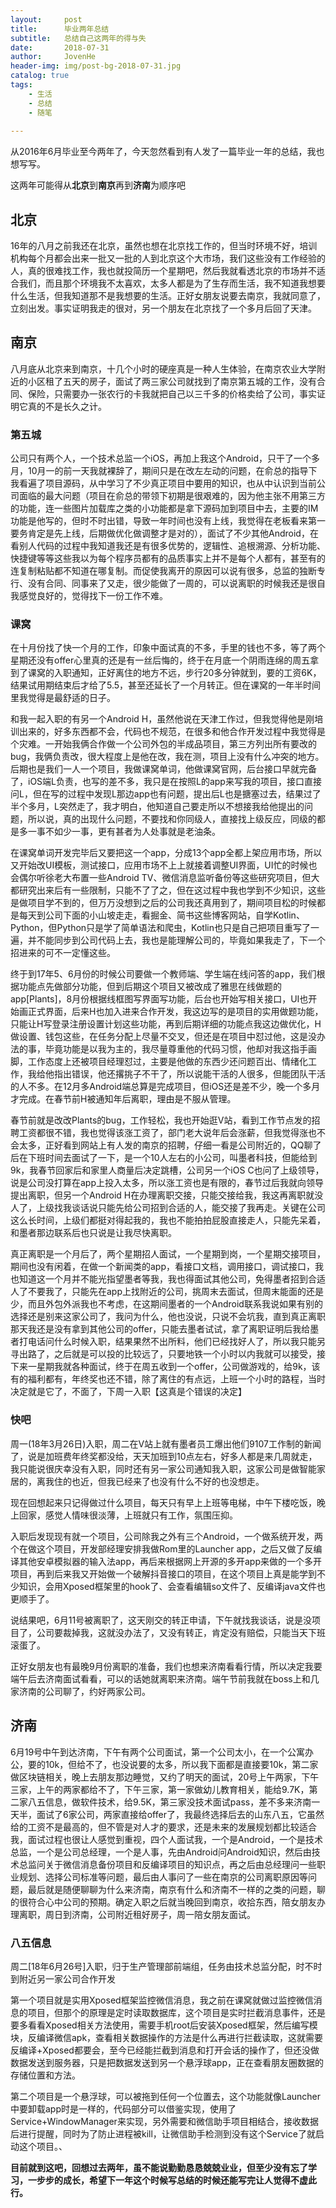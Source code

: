 ```yaml
---
layout:     post
title:      毕业两年总结
subtitle:   总结自己这两年的得与失
date:       2018-07-31
author:     JovenHe
header-img: img/post-bg-2018-07-31.jpg
catalog: true
tags:
    - 生活
    - 总结
    - 随笔
    
---
```


从2016年6月毕业至今两年了，今天忽然看到有人发了一篇毕业一年的总结，我也想写写。

这两年可能得从**北京**到**南京**再到**济南**为顺序吧

## 北京

16年的八月之前我还在北京，虽然也想在北京找工作的，但当时环境不好，培训机构每个月都会出来一批又一批的人到北京这个大市场，我们这些没有工作经验的人，真的很难找工作，我也就投简历一个星期吧，然后我就看透北京的市场并不适合我们，而且那个环境我不太喜欢，太多人都是为了生存而生活，我不知道我想要什么生活，但我知道那不是我想要的生活。正好女朋友说要去南京，我就同意了，立刻出发。事实证明我走的很对，另一个朋友在北京找了一个多月后回了天津。

## 南京

八月底从北京来到南京，十几个小时的硬座真是一种人生体验，在南京农业大学附近的小区租了五天的房子，面试了两三家公司就找到了南京第五城的工作，没有合同、保险，只需要办一张农行的卡我就把自己以三千多的价格卖给了公司，事实证明它真的不是长久之计。

### 第五城

公司只有两个人，一个技术总监一个iOS，再加上我这个Android，只干了一个多月，10月一的前一天我就裸辞了，期间只是在改左左动的问题，在俞总的指导下我看遍了项目源码，从中学习了不少真正项目中要用的知识，也从中认识到当前公司面临的最大问题（项目在俞总的带领下初期是很艰难的，因为他主张不用第三方的功能，连一些图片加载库之类的小功能都是拿下源码加到项目中去，主要的IM功能是他写的，但时不时出错，导致一年时间也没有上线，我觉得在老板看来第一要务肯定是先上线，后期做优化做调整才是对的），面试了不少其他Android，在看别人代码的过程中我知道我还是有很多优势的，逻辑性、追根溯源、分析功能、快捷键等等这些我以为每个程序员都有的品质事实上并不是每个人都有，甚至有的连复制粘贴都不知道在哪复制。而促使我离开的原因可以说有很多，总监的独断专行、没有合同、同事来了又走，很少能做了一周的，可以说离职的时候我还是很自我感觉良好的，觉得找下一份工作不难。

### 课窝

在十月份找了快一个月的工作，印象中面试真的不多，手里的钱也不多，等了两个星期还没有offer心里真的还是有一丝后悔的，终于在月底一个阴雨连绵的周五拿到了课窝的入职通知，正好离住的地方不远，步行20多分钟就到，要的工资6K，结果试用期结束后才给了5.5，甚至还延长了一个月转正。但在课窝的一年半时间里我觉得是最舒适的日子。

和我一起入职的有另一个Android H，虽然他说在天津工作过，但我觉得他是刚培训出来的，好多东西都不会，代码也不规范，在很多和他合作开发过程中我觉得是个灾难。一开始我俩合作做一个公司外包的半成品项目，第三方列出所有要改的bug，我俩负责改，很大程度上是他在改，我在测，项目上没有什么冲突的地方。后期也是我们一人一个项目，我做课窝单词，他做课窝官网，后台接口早就完备了，iOS端L负责，也写的差不多，我只是在按照L的app来写我的项目，接口直接问L，但在写的过程中发现L那边app也有问题，提出后L也是搪塞过去，结果过了半个多月，L突然走了，我才明白，他知道自己要走所以不想接我给他提出的问题，所以说，真的出现什么问题，不要找和你同级人，直接找上级反应，同级的都是多一事不如少一事，更有甚者为人处事就是老油条。

在课窝单词开发完毕后又要把这一个app，分成13个app全都上架应用市场，所以又开始改UI模板，测试接口，应用市场不上上就接着调整UI界面，UI忙的时候也会偶尔听徐老大布置一些Android TV、微信消息监听备份等这些研究项目，但大都研究出来后有一些限制，只能不了了之，但在这过程中我也学到不少知识，这些是做项目学不到的，但万万没想到之后的公司我还真用到了，期间项目松的时候都是每天到公司下面的小山坡走走，看掘金、简书这些博客网站，自学Kotlin、Python，但Python只是学了简单语法和爬虫，Kotlin也只是自己把项目重写了一遍，并不能同步到公司代码上去，我也是能理解公司的，毕竟如果我走了，下一个招进来的可不一定懂这些。

终于到17年5、6月份的时候公司要做一个教师端、学生端在线问答的app，我们根据功能点先做部分功能，但到后期这个项目又被改成了雅思在线做题的app[Plants]，8月份根据线框图写界面写功能，后台也开始写相关接口，UI也开始画正式界面，后来H也加入进来合作开发，我这边写的是项目的实用做题功能，只能让H写登录注册设置计划这些功能，再到后期详细的功能点我这边做优化，H做设置、钱包这些，在任务分配上尽量不交叉，但还是在项目中怼过他，这是没办法的事，毕竟功能是以我为主的，我尽量尊重他的代码习惯，他却对我这指手画脚，工作态度上还被项目经理怼过，主要是他做的东西少还问题百出、情绪化工作，我给他指出错误，他还撂挑子不干了，所以说能干活的人很多，但能团队干活的人不多。在12月多Android端总算是完成项目，但iOS还是差不少，晚一个多月才完成。在春节前H被通知年后离职，理由是不服从管理。

春节前就是改改Plants的bug，工作轻松，我也开始逛V站，看到工作节点发的招聘工资都很不错，我也觉得该涨工资了，部门老大说年后会涨薪，但我觉得涨也不会太多，正好看到网站上有人发的南京的招聘，仔细一看是公司附近的，QQ聊了后在下班时间去面试了一下，是一个10人左右的小公司，叫墨者科技，但能给到9k，我春节回家后和家里人商量后决定跳槽，公司另一个iOS C也问了上级领导，说是公司没打算在app上投入太多，所以涨工资也是有限的，春节过后我就向领导提出离职，但另一个Android H在办理离职交接，只能交接给我，我这再离职就没人了，上级找我谈话说只能先给公司招到合适的人，能交接了我再走。关键在公司这么长时间，上级们都挺对得起我的，我也不能拍拍屁股直接走人，只能先呆着，和墨者那边联系后也只说是让我尽快离职。

真正离职是一个月后了，两个星期招人面试，一个星期到岗，一个星期交接项目，期间也没有闲着，在做一个新闻类的app，看接口文档，调用接口，调试接口，我也知道这一个月并不能光指望墨者等我，我也得面试其他公司，免得墨者招到合适人了不要我了，只能先在app上找附近的公司，挑周末去面试，但周末能面的还是少，而且外包外派我也不考虑，在这期间墨者的一个Android联系我说如果有别的选择还是别来这家公司了，我问为什么，他也没说，只说不会坑我，直到真正离职那天我还是没有拿到其他公司的offer，只能去墨者试试，拿了离职证明后我给墨者打电话问什么时候入职，结果果然不出所料，他们已经找好人了，所以我只能另寻出路了，之后就是可以投的比较远了，只要地铁一个小时以内我就可以接受，接下来一星期我就各种面试，终于在周五收到一个offer，公司做游戏的，给9k，该有的福利都有，年终奖也还不错，除了离住的有点远，上班一个小时的路程，当时决定就是它了，不面了，下周一入职【这真是个错误的决定】

### 快吧

周一(18年3月26日)入职，周二在V站上就有墨者员工爆出他们9107工作制的新闻了，说是加班费年终奖都没给，天天加班到10点左右，好多人都是来几周就走，我只能说很庆幸没有入职，同时还有另一家公司通知我入职，这家公司是做智能家居的，离我住的也近，但我已经来了也没有什么不好的也没想走。

现在回想起来只记得做过什么项目，每天只有早上上班等电梯，中午下楼吃饭，晚上回家，感觉人情味很淡薄，上班就只有工作，氛围压抑。

入职后发现现有就一个项目，公司除我之外有三个Android，一个做系统开发，两个在做这个项目，开发部经理安排我做Rom里的Launcher app，之后又做了反编译其他安卓模拟器的输入法app，再后来根据网上开源的多开app来做的一个多开项目，再到后来我又开始做一个破解抖音接口的项目，在这个项目上真是能学到不少知识，会用Xposed框架里的hook了、会查看编辑so文件了、反编译java文件也更顺手了。

说结果吧，6月11号被离职了，这天刚交的转正申请，下午就找我谈话，说是没项目了，公司要裁掉我，这就没办法了，又没有转正，肯定没有赔偿，只能当天下班滚蛋了。

正好女朋友也有最晚9月份离职的准备，我们也想来济南看看行情，所以决定我要端午后去济南面试看看，可以的话她就离职来济南。端午节前我就在boss上和几家济南的公司聊了，约好两家公司。

## 济南

6月19号中午到达济南，下午有两个公司面试，第一个公司太小，在一个公寓办公，要的10k，但给不了，也没说要的太多，所以我下面都是直接要10k，第二家做区块链相关，晚上去朋友那边睡觉，又约了明天的面试，20号上午两家，下午三家，上午的两家都给不了，下午三家，第一家做幼儿教育相关，能给9.7K，第二家八五信息，做软件技术，给9.5K，第三家没技术面试pass，差不多来济南一天半，面试了6家公司，两家直接给offer了，我最终选择后去的山东八五，它虽然给的工资不是最高的，但不管是对人才的要求，还是未来的发展规划都比较适合我，面试过程也很让人感觉到重视，四个人面试我，一个是Android，一个是技术总监，一个是公司总经理，一个是人事，先由Android问Android知识，然后由技术总监问关于微信消息备份项目和反编译项目的知识点，再之后由总经理问一些职业规划、选择公司标准等问题，最后由人事问了一些在南京的公司离职原因等问题，最后就是随便聊聊为什么来济南，南京有什么和济南不一样的之类的问题，聊的很符合心中公司的预期。确定入职之后就当晚回到南京，收拾东西，陪女朋友办理离职，周日到济南，公司附近租好房子，周一陪女朋友面试。

### 八五信息

周二[18年6月26号]入职，归于生产管理部前端组，任务由技术总监分配，时不时到附近另一家公司合作开发

第一个项目就是实用Xposed框架监控微信消息，我之前在课窝就做过监控微信消息的项目，但那个的原理是定时读取数据库，这个项目是实时拦截消息事件，还是要多看看Xposed相关方法使用，需要手机root后安装Xposed框架，然后编写模块，反编译微信apk，查看相关数据操作的方法是什么再进行拦截读取，这就需要反编译+Xposed都要会，至今已经能拦截到消息和打开会话的操作了，但还没做数据发送到服务器，只是把数据发送到另一个悬浮球app，正在查看朋友圈数据的存储位置和方法。

第二个项目是一个悬浮球，可以被拖到任何一个位置去，这个功能就像Launcher中要卸载app时是一样的，代码部分可以借鉴实现，使用了Service+WindowManager来实现，另外需要和微信助手项目相结合，接收数据后进行提醒，同时为了防止进程被kill，让微信助手检测到没有这个Service了就启动这个项目。、

**目前就到这吧，回想过去两年，虽不能说勤勤恳恳兢兢业业，但至少没有忘了学习，一步步的成长，希望下一年这个时候写总结的时候还能写完让人觉得不虚此行。**

